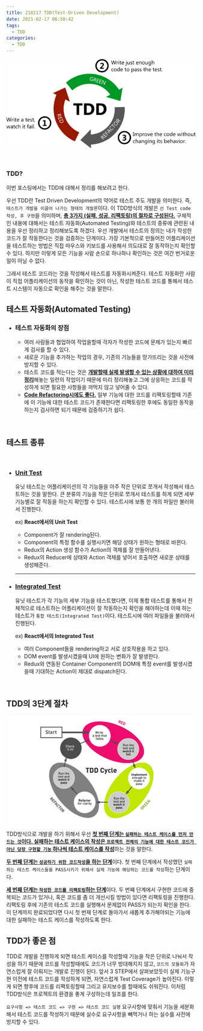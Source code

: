 ```yaml
---
title: 210217 TDD(Test-Driven Development)
date: 2021-02-17 06:50:42
tags:
  - TDD
categories:
  - TDD
---
```


![](/images/post_images/210217_tdd_img.webp)

<br/>

### **TDD?**

이번 포스팅에서는 TDD에 대해서 정리를 해보려고 한다.

우선 TDD란 Test Driven Development의 약어로 테스트 주도 개발을 의미한다.
즉, `테스트가 개발을 이끌어 나가는 형태의 개발론`이다.
이 TDD방식의 개발은 `선 Test code 작성, 후 구현`을 의미하며, <ins><b>총 3가지 (실패, 성공, 리팩토링)의 절차로 구성된다.</b></ins> 구체적인 내용에 대해서는 테스트 자동화(Automated Testing)와 테스트의 종류에 관련된 내용을 우선 정리하고 정리해보도록 하겠다.
우선 개발에서 테스트의 정의는 내가 작성한 코드가 잘 작동한다는 것을 검증하는 단계이다. 가장 기본적으로 만들어진 어플리케이션을 테스트하는 방법은 직접 마우스와 키보드를 사용해서 의도대로 잘 동작하는지 확인할 수 있다.
하지만 이렇게 모든 기능을 사람 손으로 하나하나 확인하는 것은 여간 번거로운 일이 아닐 수 없다.

그래서 테스트 코드라는 것을 작성해서 테스트를 자동화시켜준다. 테스트 자동화란 사람이 직접 어플리케이션의 동작을 확인하는 것이 아닌, 작성한 테스트 코드를 통해서 테스트 시스템이 자동으로 확인을 해주는 것을 말한다.

## 테스트 자동화(Automated Testing)

- ### 테스트 자동화의 장점

  - 여러 사람들과 협업하여 작업을할때 각자가 작성한 코드에 문제가 있는지 빠르게 검사를 할 수 있다.
  - 새로운 기능을 추가하는 작업의 경우, 기존의 기능들을 망가뜨리는 것을 사전에 방지할 수 있다.
  - 테스트 코드를 적는다는 것은 <ins><b>개발할때 실제 발생할 수 있는 상황에 대하여 미리 정리</b></ins>해놓는 일련의 작업이기 때문에 미리 정리해놓고 그에 상응하는 코드를 작성하게 되면 필요한 사항들을 까먹지 않고 넣어줄 수 있다.
  - <ins><b>Code Refactoring시에도 좋다.</b></ins> 일부 기능에 대한 코드를 리팩토링할때 기존에 이 기능에 대한 테스트 코드가 존재한다면 리팩토링한 후에도 동일한 동작을 하는지 검사하면 되기 때문에 검증하기가 쉽다.

  <!-- more -->

<br/>

## **테스트 종류**

<br/>

- ### <ins><b>Unit Test</b></ins>

  유닛 테스트는 어플리케이션의 각 기능들을 아주 작은 단위로 쪼개서 작성해서 테스트하는 것을 말한다. 큰 분류의 기능을 작은 단위로 쪼개서 테스트를 하게 되면 세부기능별로 잘 작동을 하는지 확인할 수 있다.
  테스트시에 보통 한 개의 파일만 불러와서 진행한다.
  <br/>

  ex) **React에서의 Unit Test**

  - Component가 잘 rendering된다.
  - Component의 특정 함수를 실행시키면 해당 상태가 원하는 형태로 바뀐다.
  - Redux의 Action 생성 함수가 Action의 객체를 잘 만들어낸다.
  - Redux의 Reducer에 상태와 Action 객체를 넣어서 호출하면 새로운 상태를 생성해준다.

  <hr/>

- ### <ins><b>Integrated Test</b></ins>

  유닛 테스트가 각 기능의 세부 기능을 테스트했다면, 이제 통합 테스트를 통해서 전체적으로 테스트하는 어플리케이션이 잘 작동하는지 확인을 해야하는데 이때 하는 테스트가 `통합 테스트(Integrated Test)`이다.
  테스트시에 여러 파일들을 불러와서 진행된다.
  <br/>

  ex) **React에서의 Integrated Test**

  - 여러 Component들을 rendering하고 서로 상호작용을 하고 있다.
  - DOM event를 발생시켰을때 UI에 원하는 변화가 잘 발생한다.
  - Redux와 연동된 Container Component의 DOM에 특정 event를 발생시켰을때 기대하는 Action이 제대로 dispatch된다.

<br/>

## TDD의 3단계 절차

![](/images/post_images/210217_tdd_desc_img.jpg)

TDD방식으로 개발을 하기 위해서 우선 <ins><b>첫 번째 단계는 `실패하는 테스트 케이스를 먼저 만드는 것`이다. 실패하는 테스트 케이스의 작성은 `프로젝트 전체의 기능에 대한 테스트 코드가 아닌 당장 구현할 기능` 하나씩 테스트 케이스를 작성</b></ins>하는 것을 말한다.

<ins><b>두 번째 단계는 `성공하기 위한 코드작성`을 하는 단계</b></ins>이다. 첫 번째 단계에서 작성했던 `실패하는 테스트 케이스들을 PASS시키기 위해서 실제 기능에 해당하는 코드를 작성`하는 단계이다.

<ins><b>세 번째 단계는 `작성한 코드를 리팩토링`하는 단계</b></ins>이다. 두 번째 단계에서 구현한 코드에 중복되는 코드가 있거나, 혹은 코드를 좀 더 개선시킬 방법이 있다면 리팩토링을 진행한다. 리팩토링 후에 기존의 테스트 코드를 실행해서 문제없이 PASS가 되는지 확인을 한다. 이 단계까지 완료되었다면 다시 첫 번재 단계로 돌아가서 새롭게 추가해야되는 기능에 대한 실패하는 테스트 케이스를 작성하도록 한다.

## TDD가 좋은 점

TDD로 개발을 진행하게 되면 테스트 케이스를 작성할때 기능을 작은 단위로 나눠서 작성을 하기 때문에 코드를 작성할때에도 코드가 너무 방대해지지 않고, `코드의 모듈화`가 자연스럽게 잘 이뤄지는 개발로 진행이 된다.
앞서 3 STEP에서 살펴보았듯이 실제 기능구현 이전에 테스트 코드를 작성하게 되면, 자연스럽게 Test Coverage가 높아진다. 이렇게 되면 향후에 코드를 리팩토링할때 그리고 유지보수를 할때에도 쉬워진다.
이처럼 TDD방식은 프로젝트의 환경을 좋게 구성하는데 일조를 한다.

`요구사항 => 테스트 코드 => 구현 => 테스트 코드 실행`
요구사항에 맞춰서 기능을 세분화해서 테스트 코드를 작성하기 때문에 실수로 요구사항을 빼먹거나 하는 실수를 사전에 방지할 수 있다.
